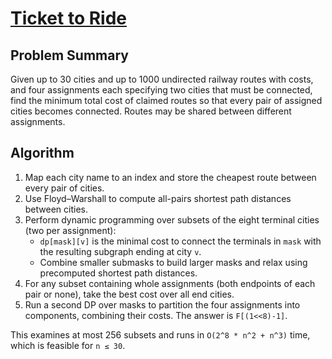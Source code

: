 # [Ticket to Ride](https://www.spoj.com/problems/TICKET/)

## Problem Summary
Given up to 30 cities and up to 1000 undirected railway routes with costs, and four assignments each specifying two cities that must be connected, find the minimum total cost of claimed routes so that every pair of assigned cities becomes connected. Routes may be shared between different assignments.

## Algorithm
1. Map each city name to an index and store the cheapest route between every pair of cities.
2. Use Floyd–Warshall to compute all-pairs shortest path distances between cities.
3. Perform dynamic programming over subsets of the eight terminal cities (two per assignment):
   - `dp[mask][v]` is the minimal cost to connect the terminals in `mask` with the resulting subgraph ending at city `v`.
   - Combine smaller submasks to build larger masks and relax using precomputed shortest path distances.
4. For any subset containing whole assignments (both endpoints of each pair or none), take the best cost over all end cities.
5. Run a second DP over masks to partition the four assignments into components, combining their costs. The answer is `F[(1<<8)-1]`.

This examines at most 256 subsets and runs in `O(2^8 * n^2 + n^3)` time, which is feasible for `n ≤ 30`.
